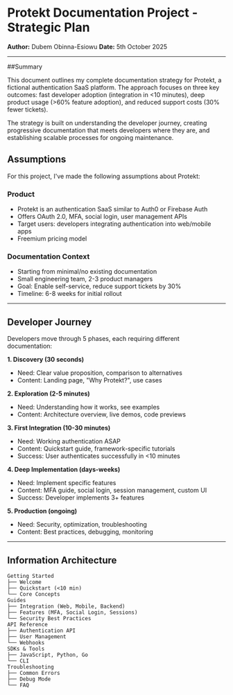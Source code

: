 # Protekt Documentation Project - Strategic Plan

**Author:** Dubem Obinna-Esiowu 
**Date:** 5th October 2025

---

##Summary 

This document outlines my complete documentation strategy for Protekt, a fictional authentication SaaS platform. The approach focuses on three key outcomes: fast developer adoption (integration in <10 minutes), deep product usage (>60% feature adoption), and reduced support costs (30% fewer tickets).

The strategy is built on understanding the developer journey, creating progressive documentation that meets developers where they are, and establishing scalable processes for ongoing maintenance.

## Assumptions
For this project, I've made the following assumptions about Protekt:

### Product
- Protekt is an authentication SaaS similar to Auth0 or Firebase Auth
- Offers OAuth 2.0, MFA, social login, user management APIs
- Target users: developers integrating authentication into web/mobile apps
- Freemium pricing model

### Documentation Context
- Starting from minimal/no existing documentation
- Small engineering team, 2-3 product managers
- Goal: Enable self-service, reduce support tickets by 30%
- Timeline: 6-8 weeks for initial rollout

---

## Developer Journey

Developers move through 5 phases, each requiring different documentation:

**1. Discovery (30 seconds)**
- Need: Clear value proposition, comparison to alternatives
- Content: Landing page, "Why Protekt?", use cases

**2. Exploration (2-5 minutes)**
- Need: Understanding how it works, see examples
- Content: Architecture overview, live demos, code previews

**3. First Integration (10-30 minutes)**
- Need: Working authentication ASAP
- Content: Quickstart guide, framework-specific tutorials
- Success: User authenticates successfully in <10 minutes

**4. Deep Implementation (days-weeks)**
- Need: Implement specific features
- Content: MFA guide, social login, session management, custom UI
- Success: Developer implements 3+ features

**5. Production (ongoing)**
- Need: Security, optimization, troubleshooting
- Content: Best practices, debugging, monitoring

---

## Information Architecture
```
Getting Started
├── Welcome
├── Quickstart (<10 min)
└── Core Concepts
Guides
├── Integration (Web, Mobile, Backend)
├── Features (MFA, Social Login, Sessions)
└── Security Best Practices
API Reference
├── Authentication API
├── User Management
└── Webhooks
SDKs & Tools
├── JavaScript, Python, Go
└── CLI
Troubleshooting
├── Common Errors
├── Debug Mode
└── FAQ
```
